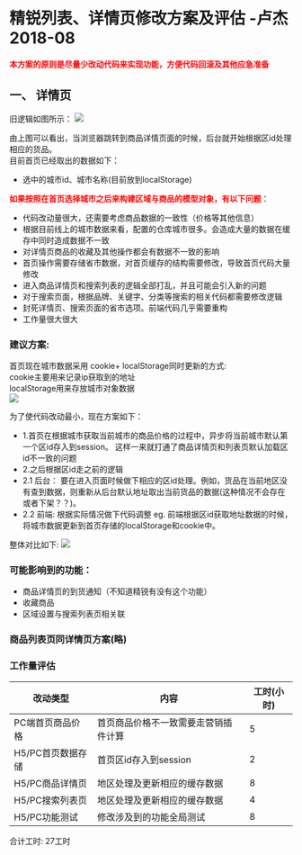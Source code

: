 # 精锐列表、详情页修改方案及评估  -卢杰 2018-08
**<font color="#FF0000">本方案的原则是尽量少改动代码来实现功能，方便代码回滚及其他应急准备</font>**

## 一、 详情页
旧逻辑如图所示：
<img src="C:\Users\jjlu5\Desktop\detail.png"  />

由上图可以看出，当浏览器跳转到商品详情页面的时候，后台就开始根据区id处理相应的货品。  
目前首页已经取出的数据如下：  
+ 选中的城市id、城市名称(目前放到localStorage)

**<font color="#FF0000">如果按照在首页选择城市之后来构建区域与商品的模型对象，有以下问题</font>**：  
+ 代码改动量很大，还需要考虑商品数据的一致性（价格等其他信息）
+ 根据目前线上的城市数据来看，配置的仓库城市很多。会造成大量的数据在缓存中同时造成数据不一致
+ 对详情页商品的收藏及其他操作都会有数据不一致的影响
+ 首页操作需要存储省市数据，对首页缓存的结构需要修改，导致首页代码大量修改
+ 进入商品详情页和搜索列表的逻辑全部打乱，并且可能会引入新的问题
+ 对于搜索页面，根据品牌、关键字、分类等搜索的相关代码都需要修改逻辑
+ 封死详情页、搜索页面的省市选项。前端代码几乎需要重构
+ 工作量很大很大

### 建议方案:
首页现在城市数据采用 cookie+ localStorage同时更新的方式:  
cookie主要用来记录ip获取到的地址  
localStorage用来存放城市对象数据  
<img src="C:\Users\jjlu5\Desktop\index.png"  />

为了使代码改动最小，现在方案如下：  

+ 1.首页在根据城市获取当前城市的商品价格的过程中，异步将当前城市默认第一个区id存入到session。 
这样一来就打通了商品详情页和列表页默认加载区id不一致的问题
+ 2.之后根据区id走之前的逻辑
+ 2.1 后台：
 要在进入页面时候做下相应的区id处理。例如，货品在当前地区没有查到数据，则重新从后台默认地址取出当前货品的数据(这种情况不会存在或者下架？？)。
+ 2.2 前端: 根据实际情况做下代码调整
eg. 前端根据区id获取地址数据的时候，将城市数据更新到首页存储的localStorage和cookie中。  

整体对比如下:
<img src="C:\Users\jjlu5\Desktop\detail-diff.png"  />

### 可能影响到的功能：
+ 商品详情页的到货通知（不知道精锐有没有这个功能）
+ 收藏商品
+ 区域设置与搜索列表页相关联

### 商品列表页同详情页方案(略)

### 工作量评估
改动类型 | 内容 | 工时(小时)
---- | --- | ---
PC端首页商品价格 | 首页商品价格不一致需要走营销插件计算 | 5
H5/PC首页数据存储 | 首页区id存入到session | 2
H5/PC商品详情页 | 地区处理及更新相应的缓存数据 | 8
H5/PC搜索列表页 | 地区处理及更新相应的缓存数据 | 4
H5/PC功能测试 | 修改涉及到的功能全局测试 | 8
合计工时: 27工时
